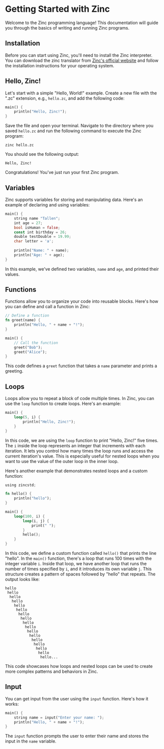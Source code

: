# Getting Started with Zinc

Welcome to the Zinc programming language! This documentation will guide you through the basics of writing and running Zinc programs.

## Installation

Before you can start using Zinc, you'll need to install the Zinc interpreter. You can download the zinc translator from [Zinc's official website](https://github.com/Talleeenos69/ZINC/blob/main/) and follow the installation instructions for your operating system.

## Hello, Zinc!

Let's start with a simple "Hello, World!" example. Create a new file with the ".zc" extension, e.g., `hello.zc`, and add the following code:

```rust
main() {
    println("Hello, Zinc!");
}
```

Save the file and open your terminal. Navigate to the directory where you saved `hello.zc` and run the following command to execute the Zinc program:

```shell
zinc hello.zc
```

You should see the following output:

```shell
Hello, Zinc!
```

Congratulations! You've just run your first Zinc program.

## Variables

Zinc supports variables for storing and manipulating data. Here's an example of declaring and using variables:

```rust
main() {
    string name "Tallen";
    int age = 27;
    bool isHuman = false;
    const int birthday = 26;
    double testDouble = 19.99;
    char letter = 'a';
    
    println("Name: " + name);
    println("Age: " + age);
}
```

In this example, we've defined two variables, `name` and `age`, and printed their values.

## Functions

Functions allow you to organize your code into reusable blocks. Here's how you can define and call a function in Zinc:

```rust
// Define a function
fn greet(name) {
    println("Hello, " + name + "!");
}

main() {
    // Call the function
    greet("Bob");
    greet("Alice");
}
```

This code defines a `greet` function that takes a `name` parameter and prints a greeting.

## Loops

Loops allow you to repeat a block of code multiple times. In Zinc, you can use the `loop` function to create loops. Here's an example:

```rust
main() {
    loop(5, i) {
        println("Hello, Zinc!");
    }
}
```

In this code, we are using the `loop` function to print "Hello, Zinc!" five times. The `i` inside the loop represents an integer that increments with each iteration. It lets you control how many times the loop runs and access the current iteration's value. This is especially useful for nested loops when you want to use the value of the outer loop in the inner loop.

Here's another example that demonstrates nested loops and a custom function:

```rust
using zincstd;

fn hello() {
    println("hello");
}

main() {
    loop(100, i) {
        loop(i, j) {
            print(" ");
        }
        hello();
    }
}
```

In this code, we define a custom function called `hello()` that prints the line "hello". In the `main()` function, there's a loop that runs 100 times with the integer variable `i`. Inside that loop, we have another loop that runs the number of times specified by `i`, and it introduces its own variable `j`. This structure creates a pattern of spaces followed by "hello" that repeats. The output looks like:

```shell
hello
 hello
  hello
   hello
    hello
     hello
      hello
       hello
        hello
         hello
          hello
           hello
            hello
             hello
              hello
               hello
                hello...
```

This code showcases how loops and nested loops can be used to create more complex patterns and behaviors in Zinc.

## Input

You can get input from the user using the `input` function. Here's how it works:

```rust
main() {
    string name = input("Enter your name: ");
    println("Hello, " + name + "!");
}
```

The `input` function prompts the user to enter their name and stores the input in the `name` variable.
